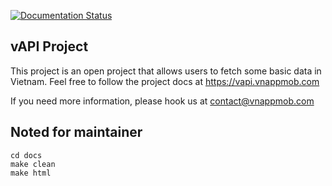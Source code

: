 [![Documentation Status](https://readthedocs.org/projects/vapi-vnappmob/badge/?version=latest)](https://vapi-vnappmob.readthedocs.io/en/latest/?badge=latest)


## vAPI Project

This project is an open project that allows users to fetch some basic data in Vietnam. Feel free to follow the project docs at https://vapi.vnappmob.com

If you need more information, please hook us at contact@vnappmob.com


## Noted for maintainer

```
cd docs
make clean
make html
```
